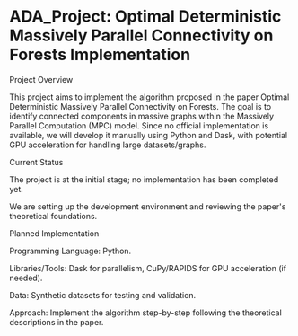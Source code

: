 # ADA_Project: Optimal Deterministic Massively Parallel Connectivity on Forests Implementation

Project Overview

This project aims to implement the algorithm proposed in the paper Optimal Deterministic Massively Parallel Connectivity on Forests. The goal is to identify connected components in massive graphs within the Massively Parallel Computation (MPC) model. Since no official implementation is available, we will develop it manually using Python and Dask, with potential GPU acceleration for handling large datasets/graphs.

Current Status

The project is at the initial stage; no implementation has been completed yet.

We are setting up the development environment and reviewing the paper's theoretical foundations.

Planned Implementation

Programming Language: Python.

Libraries/Tools: Dask for parallelism, CuPy/RAPIDS for GPU acceleration (if needed).

Data: Synthetic datasets for testing and validation.

Approach: Implement the algorithm step-by-step following the theoretical descriptions in the paper.
